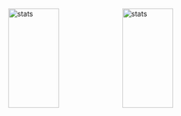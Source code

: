 # 
<img align="left" width="45%" height="200px" src="https://github-readme-stats.vercel.app/api?username=h-ram&show_icons=true&theme=radical" alt="stats">
<img width="45%" height="200px" src="https://github-readme-stats.vercel.app/api/top-langs/?username=h-ram&layout=compact&hide=html,css,scss" alt="stats">









